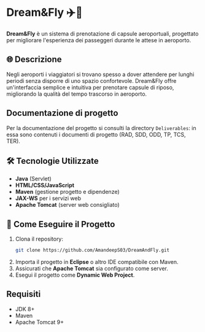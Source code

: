 # Dream&Fly ✈️🛌

**Dream&Fly** è un sistema di prenotazione di capsule aeroportuali, progettato per migliorare l'esperienza dei passeggeri durante le attese in aeroporto.

## 🌐 Descrizione

Negli aeroporti i viaggiatori si trovano spesso a dover attendere per lunghi periodi senza disporre di uno spazio confortevole. Dream&Fly offre un'interfaccia semplice e intuitiva per prenotare capsule di riposo, migliorando la qualità del tempo trascorso in aeroporto.

## Documentazione di progetto

Per la documentazione del progetto si consulti la directory `Deliverables`: in essa sono contenuti i documenti di progetto (RAD, SDD, ODD, TP, TCS, TER).


## 🛠️ Tecnologie Utilizzate

- **Java** (Servlet)
- **HTML/CSS/JavaScript**
- **Maven** (gestione progetto e dipendenze)
- **JAX-WS** per i servizi web
- **Apache Tomcat** (server web consigliato)


## 🚀 Come Eseguire il Progetto

1. Clona il repository:
   ```bash
   git clone https://github.com/AmandeepS03/DreamAndFly.git

2. Importa il progetto in **Eclipse** o altro IDE compatibile con Maven.
3. Assicurati che **Apache Tomcat** sia configurato come server.
4. Esegui il progetto come **Dynamic Web Project**.


## Requisiti

- JDK 8+
- Maven
- Apache Tomcat 9+





